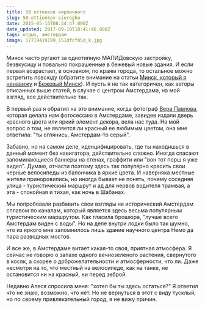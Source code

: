 ```yaml
---
title: 50 оттенков кирпичного
slug: 50-ottienkov-sierogho
date: 2015-05-15T08:54:47.000Z
date_updated: 2017-09-10T18:41:46.000Z
tags: отдых, амстердам
image: 17719419199_151dfcf05d_k.jpg
---
```


Минск часто ругают за однотипную МАПИДовскую застройку, безвкусицу и повально покрашенные в бежевый новые здания. И если первая возрастает, в основном, по краям города, то остальное можно встретить повсюду (обратите внимание на статьи [Минск, который я ненавижу](http://charter97.org/ru/news/1970/1/1/78321/) и [Бежевый Минск](http://realt.onliner.by/2013/07/19/bezhevyj-minsk)). И пусть я не так категоричен, как авторы описанных выше статей, в случае с центром Амстердама, на мой взгляд, все действительно так.

В первый раз я обратил на это внимание, когда фотограф [Вера Павлова](http://www.verapavlovaphotography.com/), которая делала нам фотосессию в Амстердаме, завидев издали дверь красного цвета или яркий элемент декора, вела нас туда. На мой вопрос о том, не является ли красный ее любимым цветом, она мне ответила: "ты оглянись, Амстердам-то серый".

Забавно, но на самом деле, иденцифицировать, где ты находишься в данный момент без навигатора, действительно сложно. Иногда спасают запоминающиеся баннеры на стенах, граффити или "вон тот порш я уже видел". Думаю, отчасти поэтому здесь так популярно красить свои черные велосипеды из балончика в яркие цвета. И наверняка местные жители приноровились, но иногда бывает не понять, почему соседняя улица - туристический маршрут и ад для нервов водителя трамвая, а эта - спокойная и тихая, как ночь в Шабанах.

Мы попробовали разбавить свои взгляды на исторический Амстердам сплавом по каналам, который является здесь весьма популярным туристическим маршрутом. Как гласила брошюра, "лучше всего Амстердам виден с воды". Но на деле внутри лодки было так шумно, что из яркого мне запомнилось лишь здание научного центра Немо да пара разводных мостов.

И все же, в Амстердаме витает какая-то своя, приятная атмосфера. Я сейчас не говорю о запахе одного вечнозеленого растения, свернутого в косяк, а скорее о доброжелательности и атмосферности, что ли. Даже несмотря на то, что местный на велосипеде, как на танке, не остановится ни на красный, ни перед зеброй.

Недавно Алеся спросила меня: "хотел бы ты здесь остаться?" Я ответил что не знаю, возможно, что нет. Но не вернуться в этот с виду тусклый, но по своему привлекательный город, я не вижу причин.
